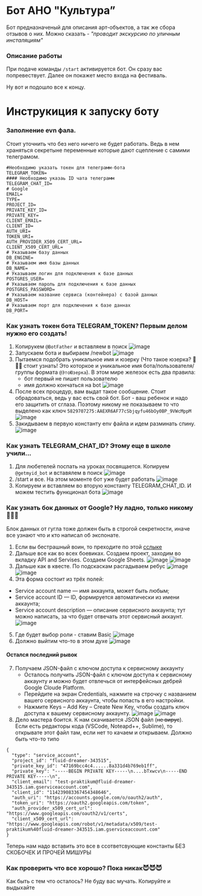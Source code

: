 # Бот АНО "Культура”
Бот предназначеный для описания арт-объектов, а так же сбора отзывов о них.
Можно сказать - _"проводит экскурсию по уличным инсталяциям"_


### Описание работы 


При подаче команды `/start` активируется бот. Он сразу вас попревествует.
Далее он покажет место входа на фестиваль. 

Ну вот и подошло все к концу. 

# Инструкиция к запуску боту

### Заполнение evn фала.
Стоит уточнить что без него ничего не будет работать. Ведь в нем храняться секретыне переменные которые дают сцепление с самими телеграмом.
```
#Необходимо указать токен для телеграмм-бота
TELEGRAM_TOKEN=
#### Необходимо указаь ID чата телеграмм
TELEGRAM_CHAT_ID=
# Google
EMAIL=
TYPE=
PROJECT_ID=
PRIVATE_KEY_ID=
PRIVATE_KEY=
CLIENT_EMAIL=
CLIENT_ID=
AUTH_URI=
TOKEN_URI=
AUTH_PROVIDER_X509_CERT_URL=
CLIENT_X509_CERT_URL=
# Указываем базу данных
DB_ENGINE=
# Указываем имя базы данных
DB_NAME=
# Указываем логин для подключения к базе данных
POSTGRES_USER=
# Указываем пароль для подключения к базе данных
POSTGRES_PASSWORD=
# Указываем название сервиса (контейнера) с базой данных
DB_HOST=
# Указываем порт для подключения к базе даннах
DB_PORT=
```
### Как узнать токен бота TELEGRAM_TOKEN? Первым делом нужно его создать!

1) Копирукем `@BotFather` и вставляем в поиск 
![image](https://github.com/Studio-Yandex-Practicum-Hackathons/culture_its_ok_3/assets/108357574/7b6cbfa6-88c2-4e66-8d77-564e87f7f86d)
2) Запускаем бота и выбираем /newbot
![image](https://github.com/Studio-Yandex-Practicum-Hackathons/culture_its_ok_3/assets/108357574/bd5524ef-704f-4c40-8ac0-3373c07cdb23)
3) Пытаемся подобрать уникальное имя и юзерку (Что такое юзерка? 🥶🥶🥶 стоит узнать! Это которкое и уникальное имя бота/пользователя/группы формата `@ЭтоЮзерка`).
В этом мире железок есть два правила:
   - бот первый не пишет пользователю
   - имя должно кончаться на bot
![image](https://github.com/Studio-Yandex-Practicum-Hackathons/culture_its_ok_3/assets/108357574/4447dc17-477e-4af9-a97d-12002478da3d)
4) После всех процедур, вам выдат такое сообщение. Стоит обрадоваться, ведь у вас есть свой бот.
Бот - ваш ребенок и надо его защитить от сглаза.
Поэтому никому не показываем то что выделено как ключ `5829707275:AAEXR6AF77cSbjqyfu46bOy0BP_9VWcMppM`
![image](https://github.com/Studio-Yandex-Practicum-Hackathons/culture_its_ok_3/assets/108357574/1aedd0c6-1a44-4a93-9f70-0e4222f3fd9c)
5) Закидываем в первую константу env файла и идем разминать спину.
![image](https://github.com/Studio-Yandex-Practicum-Hackathons/culture_its_ok_3/assets/108357574/a7484b8e-c4d4-423a-b5b6-c6ae67b5b25d)


### Как узнать TELEGRAM_CHAT_ID? Этому еще в школе учили...

1) Для любетелей поспать на уроках посвящается. Копируем `@getmyid_bot` и вставялем в поиск
![image](https://github.com/Studio-Yandex-Practicum-Hackathons/culture_its_ok_3/assets/108357574/7b6cbfa6-88c2-4e66-8d77-564e87f7f86d)
2) /start и все. На этом моменте бот уже будет работать
![image](https://github.com/Studio-Yandex-Practicum-Hackathons/culture_its_ok_3/assets/108357574/fc828494-7261-48e9-9a8a-9d8c9ea28788)
3) Копируем и вставляем во вторую константу TELEGRAM_CHAT_ID. И можем тестить функционал бота
![image](https://github.com/Studio-Yandex-Practicum-Hackathons/culture_its_ok_3/assets/108357574/d03c6a38-0748-424f-9ba8-cb1d69518b9c)

### Как узнать бок данных от Google? Ну ладно, только никому🤫🤫🤫

Блок данных от гугла тоже должен быть в строгой секретности, иначе все узнают что и кто написал об экспонате.

1) Если вы бестрашный воин, то преходите по этой [сслыке](https://console.cloud.google.com/projectselector2/home/dashboard)
2) Дальше все как во всех боевиках. Создаем проект, заходим во вкладку API and Servises. Создаем Google Sheets.
![image](https://github.com/Studio-Yandex-Practicum-Hackathons/culture_its_ok_3/assets/108357574/327316c8-0ec3-4311-878c-73fd9c1e330c)
![image](https://github.com/Studio-Yandex-Practicum-Hackathons/culture_its_ok_3/assets/108357574/e6e40a8f-0af1-4b06-9187-be8301669108)
3) Дальше как в квесте. По подскаскам расгадываем ребус
![image](https://github.com/Studio-Yandex-Practicum-Hackathons/culture_its_ok_3/assets/108357574/f4675e84-15b7-4fe3-b433-58265e0aaf49)
![image](https://github.com/Studio-Yandex-Practicum-Hackathons/culture_its_ok_3/assets/108357574/cf80d99a-05b3-46b2-8994-5d3aff035a15)
4) Эта форма состоит из трёх полей:
- Service account name — имя аккаунта, может быть любым;
- Service account ID — ID, формируется автоматически из имени аккаунта;
- Service account description — описание сервисного аккаунта; тут можно написать, за что будет отвечать этот сервисный аккаунт.
![image](https://github.com/Studio-Yandex-Practicum-Hackathons/culture_its_ok_3/assets/108357574/dbeddea5-5872-4ae3-9a56-a2b45630b119)
5) Где будет выбор роли - ставим Basic
![image](https://github.com/Studio-Yandex-Practicum-Hackathons/culture_its_ok_3/assets/108357574/7ceedd4b-4fa6-4a35-af2a-2f977a5a83a6)
6) Должно выйтим что-то в этом духе
![image](https://github.com/Studio-Yandex-Practicum-Hackathons/culture_its_ok_3/assets/108357574/cf8461f1-c756-4c48-aa43-0925d2846cec)
#### Остался последний рывок
7) Получаем JSON-файл с ключом доступа к сервисному аккаунту
   - Осталось получить JSON-файл с ключом доступа к сервисному аккаунту и можно будет отвлечься от интерфейсных дебрей Google Cloude Platform.
   - Перейдите на экран Credentials, нажмите на строчку с названием вашего сервисного аккаунта, чтобы попасть в его настройки.
   - Нажмите Keys – Add Key – Create New Key, чтобы создать ключ доступа к вашему сервисному аккаунту.
![image](https://github.com/Studio-Yandex-Practicum-Hackathons/culture_its_ok_3/assets/108357574/8f03275e-dc7c-43ae-8b6f-569659473ee2)
![image](https://github.com/Studio-Yandex-Practicum-Hackathons/culture_its_ok_3/assets/108357574/07433e35-bc18-483b-ac4c-caf1ae21c358)
8) Дело мастера боится. К нам скачивается JSON файл (~~не вирус~~). Если есть редакторы кода (VSCode, Noteapd++, Sublime), то открывате этот файл там, если нет то качаем и открываем. Должно быть что-то типо

```
{
  "type": "service_account",
  "project_id": "fluid-dreamer-343515",
  "private_key_id": "47169bcc4c4......8a331d4b769eb1ff",
  "private_key": "-----BEGIN PRIVATE KEY-----\n....bTxwcv\n-----END PRIVATE KEY-----\n",
  "client_email": "test-praktikum@fluid-dreamer-343515.iam.gserviceaccount.com",
  "client_id": "114239083367454348646",
  "auth_uri": "https://accounts.google.com/o/oauth2/auth",
  "token_uri": "https://oauth2.googleapis.com/token",
  "auth_provider_x509_cert_url": "https://www.googleapis.com/oauth2/v1/certs",
  "client_x509_cert_url": "https://www.googleapis.com/robot/v1/metadata/x509/test-praktikum%40fluid-dreamer-343515.iam.gserviceaccount.com"
} 
```
Теперь нам надо вставить это все в ссответсвующие константы БЕЗ СКОБОЧЕК И ПРОЧЕЙ МИШУРЫ

### Как проверить что все хорошо? Пока никак😈😈😈

Как быть с тем что осталось? Не буду вас мучать. Копируйте и выдыхайте

```

```









